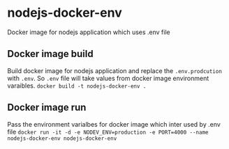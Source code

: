 # nodejs-docker-env
Docker image for nodejs application which uses .env file

## Docker image build
Build docker image for nodejs application and replace the `.env.prodcution` with `.env`. So  `.env` file will take values from docker image environment varaibles.
`docker build -t nodejs-docker-env .`

## Docker image run
Pass the environment varialbes for docker image which inter used by .env file
`docker run -it -d -e NODEV_ENV=production -e PORT=4000 --name nodejs-docker-env nodejs-docker-env`